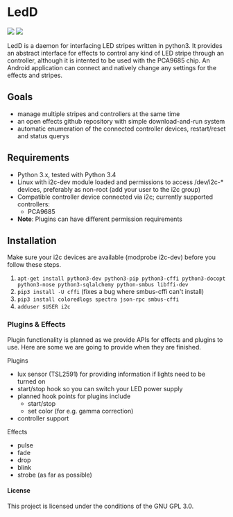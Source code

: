 # LedD

[![][cq img]][cq] [![][license img]][license]

LedD is a daemon for interfacing LED stripes written in python3. It provides an abstract interface for effects to control any kind of LED stripe through an controller, although it is intented to be used with the PCA9685 chip. An Android application can connect and natively change any settings for the effects and stripes.

## Goals

- manage multiple stripes and controllers at the same time
- an open effects github repository with simple download-and-run system
- automatic enumeration of the connected controller devices, restart/reset and status querys

## Requirements

- Python 3.x, tested with Python 3.4
- Linux with i2c-dev module loaded and permissions to access /dev/i2c-* devices, preferably as non-root (add your user to the i2c group)
- Compatible controller device connected via i2c; currently supported controllers:
    - PCA9685
- __Note__: Plugins can have different permission requirements

## Installation

Make sure your i2c devices are available (modprobe i2c-dev) before you follow these steps.

1. `apt-get install python3-dev python3-pip python3-cffi python3-docopt python3-nose python3-sqlalchemy python-smbus libffi-dev`
2. `pip3 install -U cffi` (fixes a bug where smbus-cffi can't install)
3. `pip3 install coloredlogs spectra json-rpc smbus-cffi`
4. `adduser $USER i2c`

### Plugins & Effects

Plugin functionality is planned as we provide APIs for effects and plugins to use. Here are some we are going to provide when they are finished.

Plugins
- lux sensor (TSL2591) for providing information if lights need to be turned on
- start/stop hook so you can switch your LED power supply
- planned hook points for plugins include
    - start/stop
    - set color (for e.g. gamma correction)
- controller support

Effects
- pulse
- fade
- drop
- blink
- strobe (as far as possible)
    
#### License

This project is licensed under the conditions of the GNU GPL 3.0.

[license]:LICENSE
[license img]:https://img.shields.io/github/license/led-freaks/ledd.svg?style=flat-square
[cq]:https://www.codacy.com/app/chefeificationful/LedD
[cq img]:https://img.shields.io/codacy/bb2de4e1587f48358141cd7465d2ea89.svg?style=flat-square
